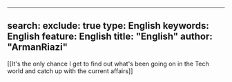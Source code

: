 ---
search:
exclude: true
type:  English
keywords:  English
feature:  English
title: "English"
author: "ArmanRiazi"
---

 [[It's the only chance I get to find out what's been going on in the Tech world and catch up with the current affairs]] 